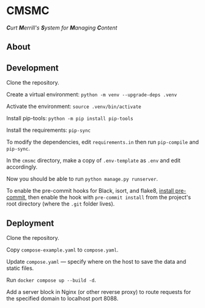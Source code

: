 # CMSMC

_**C**urt **M**errill's **S**ystem for **M**anaging **C**ontent_

## About


## Development

Clone the repository.

Create a virtual environment: `python -m venv --upgrade-deps .venv`

Activate the environment: `source .venv/bin/activate`

Install pip-tools: `python -m pip install pip-tools`

Install the requirements: `pip-sync`

To modify the dependencies, edit `requirements.in` then run `pip-compile` and `pip-sync`.

In the `cmsmc` directory, make a copy of `.env-template` as `.env` and edit accordingly.

Now you should be able to run `python manage.py runserver`.

To enable the pre-commit hooks for Black, isort, and flake8,
[install pre-commit](https://pre-commit.com/#installation), then enable the hook with
`pre-commit install` from the project's root directory (where the `.git` folder lives).


## Deployment

Clone the repository.

Copy `compose-example.yaml` to `compose.yaml`.

Update `compose.yaml` — specify where on the host to save the data and static files.

Run `docker compose up --build -d`.

Add a server block in Nginx (or other reverse proxy) to route requests for the specified
domain to localhost port 8088.
